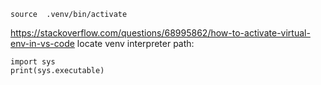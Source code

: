 ```
source  .venv/bin/activate 
```

https://stackoverflow.com/questions/68995862/how-to-activate-virtual-env-in-vs-code
locate venv interpreter path:
```
import sys
print(sys.executable)
```